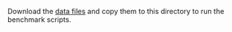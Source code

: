 Download the [data files](https://www.kaggle.com/c/asap-sas/data) and copy them to this directory to run the benchmark scripts.
